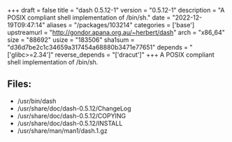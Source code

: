 +++
draft = false
title = "dash 0.5.12-1"
version = "0.5.12-1"
description = "A POSIX compliant shell implementation of /bin/sh."
date = "2022-12-19T09:47:14"
aliases = "/packages/103214"
categories = ['base']
upstreamurl = "http://gondor.apana.org.au/~herbert/dash"
arch = "x86_64"
size = "88692"
usize = "183506"
sha1sum = "d36d7be2c1c34659a317454a68880b3471e77651"
depends = "['glibc>=2.34']"
reverse_depends = "['dracut']"
+++
A POSIX compliant shell implementation of /bin/sh.

## Files: 
* /usr/bin/dash
* /usr/share/doc/dash-0.5.12/ChangeLog
* /usr/share/doc/dash-0.5.12/COPYING
* /usr/share/doc/dash-0.5.12/INSTALL
* /usr/share/man/man1/dash.1.gz
